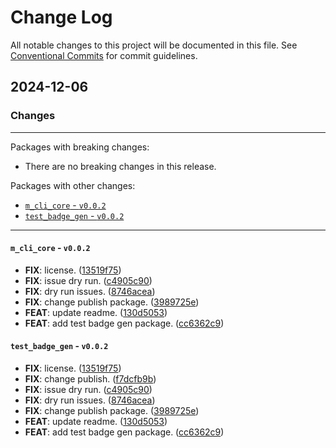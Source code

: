 # Change Log

All notable changes to this project will be documented in this file.
See [Conventional Commits](https://conventionalcommits.org) for commit guidelines.

## 2024-12-06

### Changes

---

Packages with breaking changes:

 - There are no breaking changes in this release.

Packages with other changes:

 - [`m_cli_core` - `v0.0.2`](#m_cli_core---v002)
 - [`test_badge_gen` - `v0.0.2`](#test_badge_gen---v002)

---

#### `m_cli_core` - `v0.0.2`

 - **FIX**: license. ([13519f75](https://github.com/MinhMark123123/m_cli/commit/13519f758790d7569e51b456fbe03dbed110ffda))
 - **FIX**: issue dry run. ([c4905c90](https://github.com/MinhMark123123/m_cli/commit/c4905c90f2886d9b70c487a53ab1e6dc5eb038e6))
 - **FIX**: dry run issues. ([8746acea](https://github.com/MinhMark123123/m_cli/commit/8746acea67af0653a28611113791982ed9fc12ea))
 - **FIX**: change publish package. ([3989725e](https://github.com/MinhMark123123/m_cli/commit/3989725e33a296bfc02ac0583ecd29a86ae7adf7))
 - **FEAT**: update readme. ([130d5053](https://github.com/MinhMark123123/m_cli/commit/130d5053c36630b1475b2f37b4eb03fa6d16b17b))
 - **FEAT**: add test badge gen package. ([cc6362c9](https://github.com/MinhMark123123/m_cli/commit/cc6362c94834d05a7f6d74c410e03c20c992f6c3))

#### `test_badge_gen` - `v0.0.2`

 - **FIX**: license. ([13519f75](https://github.com/MinhMark123123/m_cli/commit/13519f758790d7569e51b456fbe03dbed110ffda))
 - **FIX**: change publish. ([f7dcfb9b](https://github.com/MinhMark123123/m_cli/commit/f7dcfb9b0d1803ea7e7eb22a008d4997eebe1020))
 - **FIX**: issue dry run. ([c4905c90](https://github.com/MinhMark123123/m_cli/commit/c4905c90f2886d9b70c487a53ab1e6dc5eb038e6))
 - **FIX**: dry run issues. ([8746acea](https://github.com/MinhMark123123/m_cli/commit/8746acea67af0653a28611113791982ed9fc12ea))
 - **FIX**: change publish package. ([3989725e](https://github.com/MinhMark123123/m_cli/commit/3989725e33a296bfc02ac0583ecd29a86ae7adf7))
 - **FEAT**: update readme. ([130d5053](https://github.com/MinhMark123123/m_cli/commit/130d5053c36630b1475b2f37b4eb03fa6d16b17b))
 - **FEAT**: add test badge gen package. ([cc6362c9](https://github.com/MinhMark123123/m_cli/commit/cc6362c94834d05a7f6d74c410e03c20c992f6c3))

